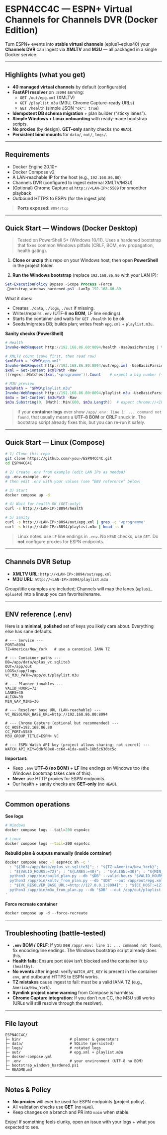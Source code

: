 # ESPN4CC4C — ESPN+ Virtual Channels for Channels DVR (Docker Edition)

Turn ESPN+ events into **stable virtual channels** (eplus1–eplus40) your **Channels DVR** can ingest via **XMLTV** and **M3U** — all packaged in a single Docker service.

---

## Highlights (what you get)

- **40 managed virtual channels** by default (configurable).
- **FastAPI resolver** on `:8094` serving:
  - `GET /out/epg.xml` (XMLTV)
  - `GET /playlist.m3u` (M3U, Chrome Capture–ready URLs)
  - `GET /health` (simple JSON `"ok": true`)
- **Idempotent DB schema migration** + plan builder (“sticky lanes”).
- **Simple Windows + Linux onboarding** with ready-made bootstrap scripts.
- **No proxies** (by design). **GET-only** sanity checks (no `HEAD`).
- **Persistent bind mounts** for `data/`, `out/`, `logs/`.

---

## Requirements

- Docker Engine 20.10+
- Docker Compose v2
- A LAN‑reachable IP for the host (e.g., `192.168.86.80`)
- Channels DVR (configured to ingest external XMLTV/M3U)  
- (Optional) Chrome Capture at `http://<LAN-IP>:5589` for smoother playback
- Outbound HTTPS to ESPN (for the ingest job)

> **Ports exposed**: `8094/tcp`

---

## Quick Start — Windows (Docker Desktop)

> Tested on PowerShell 5+ (Windows 10/11). Uses a hardened bootstrap that fixes common Windows pitfalls (CRLF, BOM, env propagation, health gating).

1) **Clone or unzip** this repo on your Windows host, then open **PowerShell** in the project folder.

2) **Run the Windows bootstrap** (replace `192.168.86.80` with your LAN IP):
```powershell
Set-ExecutionPolicy Bypass -Scope Process -Force
.ootstrap_windows_hardened.ps1 -LanIp 192.168.86.80
```

What it does:
- Creates `./data`, `./logs`, `./out` if missing.
- Writes/repairs `.env` (UTF‑8 **no BOM**, LF line endings).
- Starts the container and waits for `GET /health` to be ok.
- Seeds/migrates DB; builds plan; writes fresh `epg.xml` + `playlist.m3u`.

**Sanity checks (PowerShell)**

```powershell
# Health
Invoke-WebRequest http://192.168.86.80:8094/health -UseBasicParsing | % Content

# XMLTV count (save first, then read raw)
$xmlPath = "$PWD\epg.xml"
Invoke-WebRequest http://192.168.86.80:8094/out/epg.xml -UseBasicParsing -OutFile $xmlPath
$xml = Get-Content $xmlPath -Raw
([regex]::Matches($xml,'<programme')).Count    # expect a big number (~5749)

# M3U preview
$m3uPath = "$PWD\playlist.m3u"
Invoke-WebRequest http://192.168.86.80:8094/playlist.m3u -UseBasicParsing -OutFile $m3uPath
$m3u = Get-Content $m3uPath -Raw
$m3u.Substring(0, [Math]::Min(600, $m3u.Length))  # expect chrome://<IP>:5589/stream?.../vc/<lane>
```

> If your **container logs** ever show `/app/.env: line 1: ... command not found`, that usually means a **UTF‑8 BOM** or **CRLF** snuck in. The bootstrap script already fixes this, but you can re-run it safely.

---

## Quick Start — Linux (Compose)

```bash
# 1) Clone this repo
git clone https://github.com/<you>/ESPN4CC4C.git
cd ESPN4CC4C

# 2) Create .env from example (edit LAN IPs as needed)
cp .env.example .env
# then edit .env with your values (see “ENV reference” below)

# 3) Start
docker compose up -d

# 4) Wait for health OK (GET-only)
curl -s http://<LAN-IP>:8094/health

# 5) Sanity
curl -s http://<LAN-IP>:8094/out/epg.xml | grep -c '<programme'
curl -s http://<LAN-IP>:8094/playlist.m3u | head -n 6
```

> Linux notes: use `LF` line endings in `.env`. No `HEAD` checks; use `GET`. Do **not** configure proxies for ESPN endpoints.

---

## Channels DVR Setup

- **XMLTV URL**: `http://<LAN-IP>:8094/out/epg.xml`
- **M3U URL**: `http://<LAN-IP>:8094/playlist.m3u`

Group/title examples are included; Channels will map the lanes (`eplus1…eplus40`) into a lineup you can favorite/rename.

---

## ENV reference (.env)

Here is a **minimal, polished** set of keys you likely care about. Everything else has sane defaults.

```dotenv
# --- Service ---
PORT=8094
TZ=America/New_York   # use a canonical IANA TZ

# --- Container paths ---
DB=/app/data/eplus_vc.sqlite3
OUT=/app/out
LOGS=/app/logs
VC_M3U_PATH=/app/out/playlist.m3u

# --- Planner tunables ---
VALID_HOURS=72
LANES=40
ALIGN=30
MIN_GAP_MINS=30

# --- Resolver base URL (LAN-reachable) ---
VC_RESOLVER_BASE_URL=http://192.168.86.80:8094

# --- Chrome Capture (optional but recommended) ---
CC_HOST=192.168.86.80
CC_PORT=5589
M3U_GROUP_TITLE=ESPN+ VC

# --- ESPN Watch API key (project allows sharing; not secret) ---
WATCH_API_KEY=0dbf88e8-cc6d-41da-aa83-18b5c630bc5c
```

**Important:**  
- Keep `.env` **UTF‑8 (no BOM)** + **LF** line endings on Windows too (the Windows bootstrap takes care of this).  
- **Never** use HTTP proxies for ESPN endpoints.  
- Our health + sanity checks are **GET-only** (no `HEAD`).

---

## Common operations

**See logs**  
```powershell
# Windows
docker compose logs --tail=200 espn4cc
```
```bash
# Linux
docker compose logs --tail=200 espn4cc
```

**Rebuild plan & outputs manually (inside container)**  
```bash
docker compose exec -T espn4cc sh -c '
  : "${DB:=/app/data/eplus_vc.sqlite3}"; : "${TZ:=America/New_York}";
  : "${VALID_HOURS:=72}"; : "${LANES:=40}"; : "${ALIGN:=30}"; : "${MIN_GAP_MINS:=30}";
  python3 /app/bin/build_plan.py --db "$DB" --valid-hours "$VALID_HOURS" --min-gap-mins "$MIN_GAP_MINS" --align "$ALIGN" --lanes "$LANES" --tz "$TZ";
  python3 /app/bin/xmltv_from_plan.py --db "$DB" --out /app/out/epg.xml;
  : "${VC_RESOLVER_BASE_URL:=http://127.0.0.1:8094}"; : "${CC_HOST:=127.0.0.1}"; : "${CC_PORT:=5589}";
  python3 /app/bin/m3u_from_plan.py --db "$DB" --out /app/out/playlist.m3u --resolver-base "$VC_RESOLVER_BASE_URL" --cc-host "$CC_HOST" --cc-port "$CC_PORT"
'
```

**Force recreate container**  
```powershell
docker compose up -d --force-recreate
```

---

## Troubleshooting (battle‑tested)

- **`.env` BOM / CRLF**: If you see `/app/.env: line 1: ... command not found`, fix encoding/line endings. The Windows bootstrap script already does this.  
- **Health fails**: Ensure port `8094` isn’t blocked and the container is `Up (healthy)`.  
- **No events** after ingest: verify `WATCH_API_KEY` is present in the container `env`, and outbound HTTPS to ESPN works.  
- **TZ mistakes** cause ingest to fail: must be a valid IANA TZ (e.g., `America/New_York`).  
- **Symlink project name warning** from Compose is harmless.  
- **Chrome Capture integration**: If you don’t run CC, the M3U still works (URLs will still resolve through the resolver).

---

## File layout

```
ESPN4CC4C/
├─ bin/                      # planner & generators
├─ data/                     # SQLite (persisted)
├─ logs/                     # rotated logs
├─ out/                      # epg.xml + playlist.m3u
├─ docker-compose.yml
├─ .env                      # your environment (UTF-8 no BOM)
├─ bootstrap_windows_hardened.ps1
└─ README.md
```

---

## Notes & Policy

- **No proxies** will ever be used for ESPN endpoints (project policy).  
- All validation checks use **GET** (no `HEAD`).  
- Keep changes on a branch and PR into `main` when stable.

Enjoy! If something feels clunky, open an issue with your logs + what you expected to see.